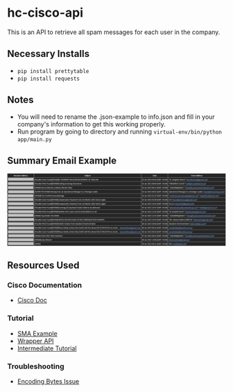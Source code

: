 # hc-cisco-api
This is an API to retrieve all spam messages for each user in the company.

## Necessary Installs
- `pip install prettytable`
- `pip install requests`

## Notes
- You will need to rename the .json-example to info.json and fill in your company's information to get this working properly.
- Run program by going to directory and running `virtual-env/bin/python app/main.py`

## Summary Email Example
<img src="images/email_example.png">

## Resources Used

### Cisco Documentation
- <a href="https://www.cisco.com/c/en/us/td/docs/security/esa/esa14-0/api/b_ESA_API_Guide_14-0/b_ESA_API_Guide_chapter_01.html#con_1092445">Cisco Doc</a>

### Tutorial
- <a href="https://github.com/TheAlanNix/SMA-Example-Script/blob/master/sma_example.py">SMA Example</a>
- <a href="https://github.com/gve-sw/esa/blob/master/wrapper-api/Wrapper_API.py">Wrapper API</a>
- <a href="https://www.dataquest.io/blog/last-fm-api-python/">Intermediate Tutorial</a>

### Troubleshooting
- <a href="https://stackoverflow.com/questions/65701773/base64-error-in-encoding-bytes-like-object-is-required-not-str">Encoding Bytes Issue</a>
